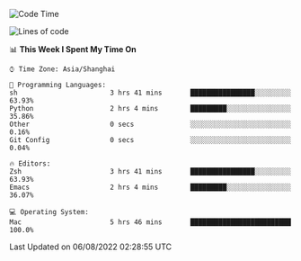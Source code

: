 <!--START_SECTION:waka-->
![Code Time](http://img.shields.io/badge/Code%20Time-757%20hrs%2013%20mins-blue)

![Lines of code](https://img.shields.io/badge/From%20Hello%20World%20I%27ve%20Written-22%20Thousand%20lines%20of%20code-blue)

📊 **This Week I Spent My Time On** 

```text
⌚︎ Time Zone: Asia/Shanghai

💬 Programming Languages: 
sh                       3 hrs 41 mins       ████████████████░░░░░░░░░   63.93% 
Python                   2 hrs 4 mins        █████████░░░░░░░░░░░░░░░░   35.86% 
Other                    0 secs              ░░░░░░░░░░░░░░░░░░░░░░░░░   0.16% 
Git Config               0 secs              ░░░░░░░░░░░░░░░░░░░░░░░░░   0.04%

🔥 Editors: 
Zsh                      3 hrs 41 mins       ████████████████░░░░░░░░░   63.93% 
Emacs                    2 hrs 4 mins        █████████░░░░░░░░░░░░░░░░   36.07%

💻 Operating System: 
Mac                      5 hrs 46 mins       █████████████████████████   100.0%

```


 Last Updated on 06/08/2022 02:28:55 UTC
<!--END_SECTION:waka-->
